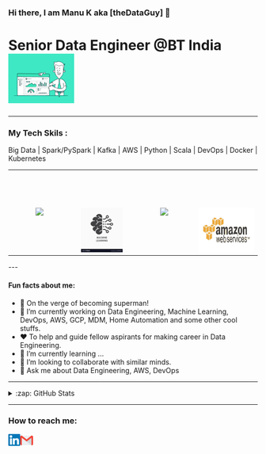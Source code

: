 ### Hi there, I am Manu K aka [theDataGuy] 👋

# Senior Data Engineer @BT India <img height="100px" src="https://github.com/manug25/MANUG25/blob/main/images/data.gif">

---

### My Tech Skils : 
Big Data | Spark/PySpark | Kafka | AWS | Python | Scala | DevOps | Docker | Kubernetes


<table>
  <tbody>
    <tr valign="top">
      <td width="25%" align="center">
        <span><h3></h3></span><br><br><br>
        <img height="90px" src="https://upload.wikimedia.org/wikipedia/commons/f/f3/Apache_Spark_logo.svg">
      </td>
      <td width="25%" align="center">
        <span><h3></h3></span><br><br><br>
        <img height="90px" src="https://github.com/manug25/MANUG25/blob/main/images/ml.png">
      </td>
      <td width="25%" align="center">
        <span><h3></h3></span><br><br><br>
        <img height="90px" src="https://github.com/manug25/MANUG25/blob/main/images/devops.gif">
      </td>
      <td width="25%" align="center">
        <span><b></b><h3></h3></span><br><br><br>
        <img height="90px" src="https://github.com/manug25/MANUG25/blob/main/images/aws.gif" border="0">
      </td>
    </tr>
      </tbody>
</table>
---

#### Fun facts about me:
- 🤔 On the verge of becoming superman!
- 🔭 I’m currently working on Data Engineering, Machine Learning, DevOps, AWS, GCP, MDM, Home Automation and some other cool stuffs.
- ❤️ To help and guide fellow aspirants for making career in Data Engineering. 
- 🌱 I’m currently learning ...
- 👯 I’m looking to collaborate with similar minds.
- 💬 Ask me about Data Engineering, AWS, DevOps

---

<details>
  <summary>:zap: GitHub Stats</summary>
  
  ![GitHub stats](https://github-readme-stats.vercel.app/api?username=manug25&theme=shades-of-purple&show_icons=true)

</details>

---

### How to reach me:
<a href="https://www.linkedin.com/in/manukumar2/">
    <img align="left" alt="G R | Linkedin" width="24px" src="https://github.com/manug25/MANUG25/blob/main/images/Linkedin.svg" />
  </a>
  <a href="mailto:email4manu@gmail.com">
    <img align="left" alt="G R | Gmail" width="26px" src="https://github.com/manug25/MANUG25/blob/main/images/Gmail.svg" />
  </a>
<br />
